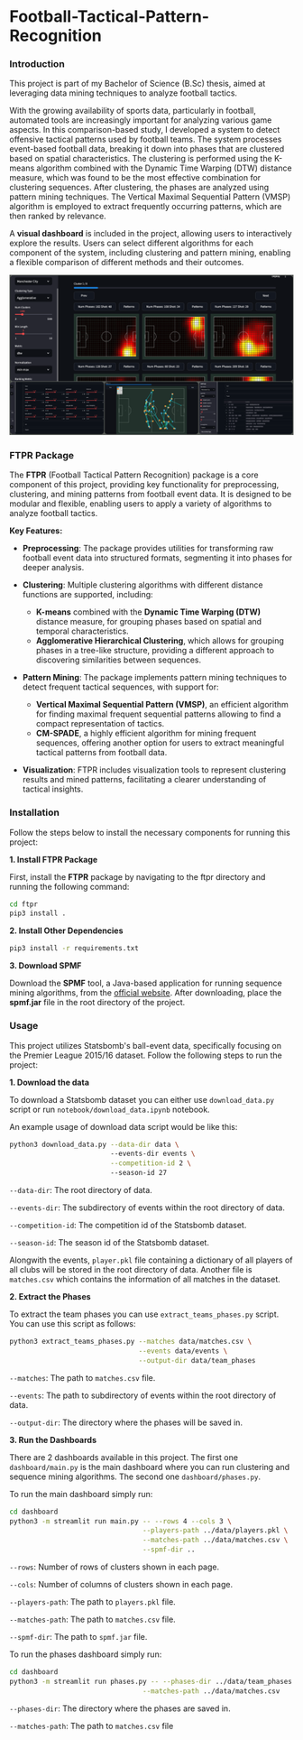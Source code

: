 # Football-Tactical-Pattern-Recognition
### Introduction

This project is part of my Bachelor of Science (B.Sc) thesis, aimed at leveraging data mining techniques to analyze football tactics. 

With the growing availability of sports data, particularly in football, automated tools are increasingly important for analyzing various game aspects. In this comparison-based study, I developed a system to detect offensive tactical patterns used by football teams. The system processes event-based football data, breaking it down into phases that are clustered based on spatial characteristics. The clustering is performed using the K-means algorithm combined with the Dynamic Time Warping (DTW) distance measure, which was found to be the most effective combination for clustering sequences. After clustering, the phases are analyzed using pattern mining techniques. The Vertical Maximal Sequential Pattern (VMSP) algorithm is employed to extract frequently occurring patterns, which are then ranked by relevance.

A **visual dashboard** is included in the project, allowing users to interactively explore the results. Users can select different algorithms for each component of the system, including clustering and pattern mining, enabling a flexible comparison of different methods and their outcomes.

![dashboard](dashboard.png)

### FTPR Package

The **FTPR** (Football Tactical Pattern Recognition) package is a core component of this project, providing key functionality for preprocessing, clustering, and mining patterns from football event data. It is designed to be modular and flexible, enabling users to apply a variety of algorithms to analyze football tactics.

**Key Features:**

* **Preprocessing**: The package provides utilities for transforming raw football event data into structured formats, segmenting it into phases for deeper analysis.
  
* **Clustering**: Multiple clustering algorithms with different distance functions are supported, including:
  - **K-means** combined with the **Dynamic Time Warping (DTW)** distance measure, for grouping phases based on spatial and temporal characteristics.
  - **Agglomerative Hierarchical Clustering**, which allows for grouping phases in a tree-like structure, providing a different approach to discovering similarities between sequences.
  
* **Pattern Mining**: The package implements pattern mining techniques to detect frequent tactical sequences, with support for:
  - **Vertical Maximal Sequential Pattern (VMSP)**, an efficient algorithm for finding maximal frequent sequential patterns allowing to find a compact representation of tactics.
  - **CM-SPADE**, a highly efficient algorithm for mining frequent sequences, offering another option for users to extract meaningful tactical patterns from football data.

* **Visualization**: FTPR includes visualization tools to represent clustering results and mined patterns, facilitating a clearer understanding of tactical insights.
						

### Installation

Follow the steps below to install the necessary components for running this project:

**1. Install FTPR Package**

First, install the **FTPR** package by navigating to the ftpr directory and running the following command:

```bash
cd ftpr
pip3 install .
```

**2. Install Other Dependencies**

```bash
pip3 install -r requirements.txt
```

**3. Download SPMF**

Download the **SPMF** tool, a Java-based application for running sequence mining algorithms, from the [official website](https://www.philippe-fournier-viger.com/spmf/index.php?link=download.php). After downloading, place the **spmf.jar** file in the root directory of the project.

### Usage

This project utilizes Statsbomb's ball-event data, specifically focusing on the Premier League 2015/16 dataset. Follow the following steps to run the project:

**1. Download the data**

To download a Statsbomb dataset you can either use `download_data.py` script or run `notebook/download_data.ipynb` notebook.

An example usage of download data script would be like this:

```bash
python3 download_data.py --data-dir data \
                         --events-dir events \
                         --competition-id 2 \
                         --season-id 27
```

`--data-dir`: The root directory of data.

`--events-dir`: The subdirectory of events within the root directory of data.

`--competition-id`: The competition id of the Statsbomb dataset.

`--season-id`: The season id of the Statsbomb dataset.

Alongwith the events, `player.pkl` file containing a dictionary of all players of all clubs will be stored in the root directory of data. Another file is `matches.csv` which contains the information of all matches in the dataset.

**2. Extract the Phases**

To extract the team phases you can use `extract_teams_phases.py` script. You can use this script as follows:

```bash
python3 extract_teams_phases.py --matches data/matches.csv \
                                --events data/events \
                                --output-dir data/team_phases
```

`--matches`: The path to `matches.csv` file.

`--events`: The path to subdirectory of events within the root directory of data.

`--output-dir`: The directory where the phases will be saved in.

**3. Run the Dashboards**

There are 2 dashboards available in this project. The first one `dashboard/main.py` is the main dashboard where you can run clustering and sequence mining algorithms. The second one `dashboard/phases.py`.

To run the main dashboard simply run:

```bash
cd dashboard
python3 -m streamlit run main.py -- --rows 4 --cols 3 \
                                 --players-path ../data/players.pkl \
                                 --matches-path ../data/matches.csv \
                                 --spmf-dir ..
```

`--rows`: Number of rows of clusters shown in each page.

`--cols`: Number of columns of clusters shown in each page.

`--players-path`: The path to `players.pkl` file.

`--matches-path`: The path to `matches.csv` file.

`--spmf-dir`: The path to `spmf.jar` file.

To run the phases dashboard simply run:

```bash
cd dashboard
python3 -m streamlit run phases.py -- --phases-dir ../data/team_phases \
                                 --matches-path ../data/matches.csv
```

`--phases-dir`: The directory where the phases are saved in.

`--matches-path`: The path to `matches.csv` file